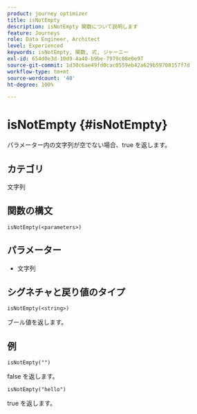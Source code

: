 ```yaml
---
product: journey optimizer
title: isNotEmpty
description: isNotEmpty 関数について説明します
feature: Journeys
role: Data Engineer, Architect
level: Experienced
keywords: isNotEmpty, 関数, 式, ジャーニー
exl-id: 654d0e3d-10d9-4a40-b9be-7979c08e0e97
source-git-commit: 1d30c6ae49fd0cac0559eb42a629b59708157f7d
workflow-type: tm+mt
source-wordcount: '40'
ht-degree: 100%

---
```


# isNotEmpty {#isNotEmpty}

パラメーター内の文字列が空でない場合、true を返します。

## カテゴリ

文字列

## 関数の構文

`isNotEmpty(<parameters>)`

## パラメーター

* 文字列

## シグネチャと戻り値のタイプ

`isNotEmpty(<string>)`

ブール値を返します。

## 例

`isNotEmpty("")`

false を返します。

`isNotEmpty("hello")`

true を返します。
